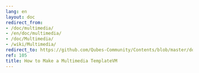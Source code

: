 ```yaml
---
lang: en
layout: doc
redirect_from:
- /doc/multimedia/
- /en/doc/multimedia/
- /doc/Multimedia/
- /wiki/Multimedia/
redirect_to: https://github.com/Qubes-Community/Contents/blob/master/docs/configuration/multimedia.md
ref: 105
title: How to Make a Multimedia TemplateVM
---
```

